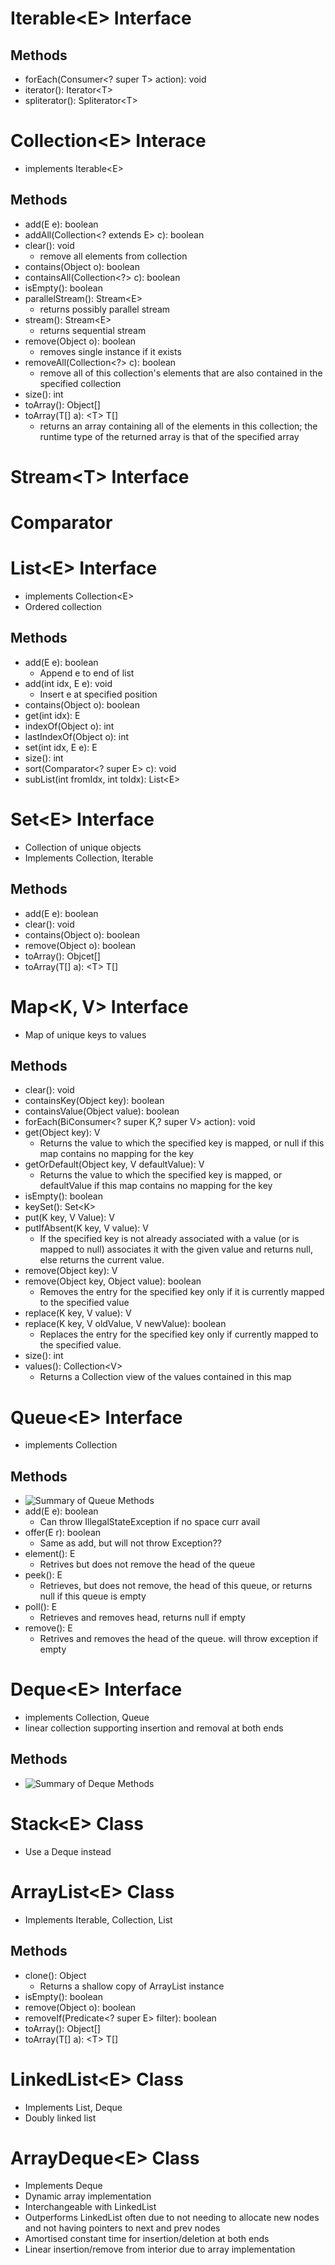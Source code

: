 # Iterable\<E> Interface
## Methods
- forEach(Consumer<? super T> action): void
- iterator(): Iterator\<T>
- spliterator(): Spliterator\<T>

# Collection\<E> Interace
- implements Iterable\<E>
## Methods
- add(E e): boolean
- addAll(Collection\<? extends E> c): boolean
- clear(): void
  - remove all elements from collection
- contains(Object o): boolean
- containsAll(Collection\<?> c): boolean
- isEmpty(): boolean
- parallelStream(): Stream\<E>
  - returns possibly parallel stream
- stream(): Stream\<E>
  - returns sequential stream
- remove(Object o): boolean
  - removes single instance if it exists
- removeAll(Collection\<?> c): boolean
  - remove all of this collection's elements that are also contained in the specified collection
- size(): int
- toArray(): Object[]
- toArray(T[] a): \<T> T[]
  - returns an array containing all of the elements in this collection; the runtime type of the returned array is that of the specified array

# Stream\<T> Interface

# Comparator

# List\<E> Interface
- implements Collection\<E>
- Ordered collection
## Methods
- add(E e): boolean
  - Append e to end of list
- add(int idx, E e): void
  - Insert e at specified position
- contains(Object o): boolean
- get(int idx): E
- indexOf(Object o): int
- lastIndexOf(Object o): int
- set(int idx, E e): E
- size(): int
- sort(Comparator<? super E> c): void
- subList(int fromIdx, int toIdx): List\<E>


# Set\<E> Interface
- Collection of unique objects
- Implements Collection, Iterable
## Methods
- add(E e): boolean
- clear(): void
- contains(Object o): boolean
- remove(Object o): boolean
- toArray(): Objcet[]
- toArray(T[] a): \<T> T[]

# Map\<K, V> Interface
- Map of unique keys to values
## Methods
- clear(): void
- containsKey(Object key): boolean
- containsValue(Object value): boolean
- forEach(BiConsumer<? super K,? super V> action): void
- get(Object key): V
  - Returns the value to which the specified key is mapped, or null if this map contains no mapping for the key
- getOrDefault(Object key, V defaultValue): V
  - Returns the value to which the specified key is mapped, or defaultValue if this map contains no mapping for the key
- isEmpty(): boolean
- keySet(): Set\<K>
- put(K key, V Value): V
- putIfAbsent(K key, V value): V
  - If the specified key is not already associated with a value (or is mapped to null) associates it with the given value and returns null, else returns the current value.
- remove(Object key): V
- remove(Object key, Object value): boolean
  - Removes the entry for the specified key only if it is currently mapped to the specified value
- replace(K key, V value): V
- replace(K key, V oldValue, V newValue): boolean
  - Replaces the entry for the specified key only if currently mapped to the specified value.
- size(): int
- values(): Collection\<V>
  - Returns a Collection view of the values contained in this map

# Queue\<E> Interface
- implements Collection
## Methods
- ![Summary of Queue Methods](/images/summary_of_queue_methods.png)
- add(E e): boolean
  - Can throw IllegalStateException if no space curr avail
- offer(E r): boolean
  - Same as add, but will not throw Exception??
- element(): E
  - Retrives but does not remove the head of the queue
- peek(): E
  - Retrieves, but does not remove, the head of this queue, or returns null if this queue is empty
- poll(): E
  - Retrieves and removes head, returns null if empty
- remove(): E
  - Retrives and removes the head of the queue. will throw exception if empty

# Deque\<E> Interface
- implements Collection, Queue
- linear collection supporting insertion and removal at both ends
## Methods
- ![Summary of Deque Methods](/images/summary_of_deque_methods.png)

# Stack\<E> Class
- Use a Deque instead

# ArrayList\<E> Class
- Implements Iterable, Collection, List
## Methods
- clone(): Object
  - Returns a shallow copy of ArrayList instance
- isEmpty(): boolean
- remove(Object o): boolean
- removeIf(Predicate<? super E> filter): boolean
- toArray(): Object[]
- toArray(T[] a): \<T> T[]

# LinkedList\<E> Class
- Implements List, Deque
- Doubly linked list

# ArrayDeque\<E> Class
- Implements Deque
- Dynamic array implementation
- Interchangeable with LinkedList
- Outperforms LinkedList often due to not needing to allocate new nodes and not having pointers to next and prev nodes
- Amortised constant time for insertion/deletion at both ends
- Linear insertion/remove from interior due to array implementation
